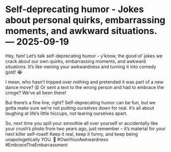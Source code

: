 # Self-deprecating humor - Jokes about personal quirks, embarrassing moments, and awkward situations. — 2025-09-19

Hey, fam! Let’s talk self-deprecating humor – y’know, the good ol’ jokes we crack about our own quirks, embarrassing moments, and awkward situations. It’s like owning your awkwardness and turning it into comedy gold! 😂

I mean, who hasn’t tripped over nothing and pretended it was part of a new dance move? 😝 Or sent a text to the wrong person and had to embrace the cringe? We’ve all been there!

But there’s a fine line, right? Self-deprecating humor can be fun, but we gotta make sure we’re not putting ourselves down for real. It’s all about laughing at life’s little hiccups, not tearing ourselves apart.

So, next time you spill your smoothie all over yourself or accidentally like your crush’s photo from two years ago, just remember – it’s material for your next killer self-roast! Keep it real, keep it funny, and keep being unapologetically YOU. 🤘 #OwnYourAwkwardness #EmbraceTheEmbarrassment